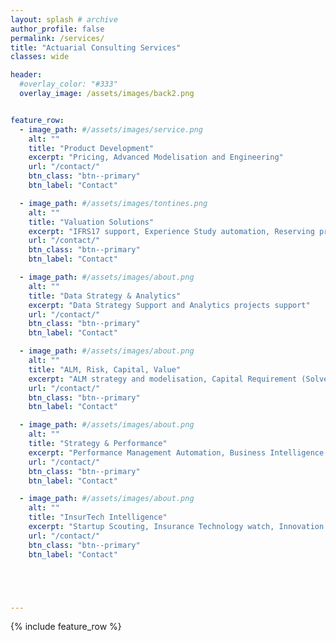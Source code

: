 ```yaml
---
layout: splash # archive
author_profile: false
permalink: /services/
title: "Actuarial Consulting Services"
classes: wide

header:
  #overlay_color: "#333"
  overlay_image: /assets/images/back2.png


feature_row:
  - image_path: #/assets/images/service.png
    alt: ""
    title: "Product Development"
    excerpt: "Pricing, Advanced Modelisation and Engineering"
    url: "/contact/"
    btn_class: "btn--primary"
    btn_label: "Contact"

  - image_path: #/assets/images/tontines.png
    alt: ""
    title: "Valuation Solutions"
    excerpt: "IFRS17 support, Experience Study automation, Reserving process"
    url: "/contact/"
    btn_class: "btn--primary"
    btn_label: "Contact"

  - image_path: #/assets/images/about.png
    alt: ""
    title: "Data Strategy & Analytics"
    excerpt: "Data Strategy Support and Analytics projects support"
    url: "/contact/"
    btn_class: "btn--primary"
    btn_label: "Contact"

  - image_path: #/assets/images/about.png
    alt: ""
    title: "ALM, Risk, Capital, Value"
    excerpt: "ALM strategy and modelisation, Capital Requirement (Solvency2 and ICS), Risk Mapping and Risk Appetite Framework"
    url: "/contact/"
    btn_class: "btn--primary"
    btn_label: "Contact"

  - image_path: #/assets/images/about.png
    alt: ""
    title: "Strategy & Performance"
    excerpt: "Performance Management Automation, Business Intelligence and Strategic Steering Dashboards"
    url: "/contact/"
    btn_class: "btn--primary"
    btn_label: "Contact"

  - image_path: #/assets/images/about.png
    alt: ""
    title: "InsurTech Intelligence"
    excerpt: "Startup Scouting, Insurance Technology watch, Innovation Lab support"
    url: "/contact/"
    btn_class: "btn--primary"
    btn_label: "Contact"





---
```


{% include feature_row %}
